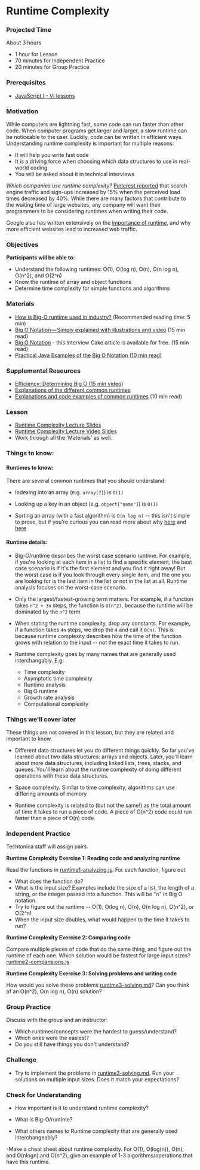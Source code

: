 # Runtime Complexity

### Projected Time

About 3 hours

* 1 hour for Lesson
* 70 minutes for Independent Practice
* 20 minutes for Group Practice

### Prerequisites

* [JavaScript I - VI lessons](/javascript)

### Motivation

While computers are lightning fast, some code can run faster than other code. When computer programs get larger and larger, a slow runtime can be noticeable to the user. Luckily, code can be written in efficient ways.
Understanding runtime complexity is important for multiple reasons:

* It will help you write fast code
* It is a driving force when choosing which data structures to use in real-world coding
* You will be asked about it in technical interviews

_Which companies use runtime complexity?_ [Pinterest reported](https://medium.com/pinterest-engineering/driving-user-growth-with-performance-improvements-cfc50dafadd7) that search engine traffic and sign-ups increased by 15% when the perceived load times decreased by 40%. While there are many factors that contribute to the waiting time of large websites, any company will want their programmers to be considering runtimes when writing their code.

Google also has written extensively on the [importance of runtime](https://developers.google.com/web/fundamentals/performance/why-performance-matters), and why more efficient websites lead to increased web traffic.

### Objectives

**Participants will be able to:**

* Understand the following runtimes: O(1), O(log n), O(n), O(n log n), O(n^2), and O(2^n)
* Know the runtime of array and object functions
* Determine time complexity for simple functions and algorithms

### Materials

* [How is Big-O runtime used in industry?](https://softwareengineering.stackexchange.com/questions/20832/is-big-o-really-that-relevant-when-working-in-industry/20834) (Recommended reading time: 5 min)
* [Big O Notation — Simply explained with illustrations and video](https://medium.freecodecamp.org/big-o-notation-simply-explained-with-illustrations-and-video-87d5a71c0174) (15 min read)
* [Big O Notation](https://www.interviewcake.com/article/python/big-o-notation-time-and-space-complexity?) - this Interview Cake article is available for free. (15 min read)
* [Practical Java Examples of the Big O Notation (10 min read)](https://www.baeldung.com/java-algorithm-complexity)

### Supplemental Resources

* [Efficiency: Determining Big O (15 min video)](https://www.youtube.com/watch?v=3GKpkJ2pr-0&amp=&t=454s)
* [Explanations of the different common runtimes](https://www.cpp.edu/~ftang/courses/CS240/lectures/analysis.htm)
* [Explanations and code examples of common runtimes](https://rob-bell.net/2009/06/a-beginners-guide-to-big-o-notation/) (10 min read)

### Lesson

* [Runtime Complexity Lecture Slides](https://docs.google.com/presentation/d/1ZcOdekB_aP59huZdp4X0u6EfUJKgxzK7y8LqCmzSLC8)
* [Runtime Complexity Lecture Video Slides](https://drive.google.com/file/d/1ZoHxJMUiKOKPqu69vX3b_aeYGlDlRL6n/view)
* Work through all the 'Materials' as well.

### Things to know:

#### Runtimes to know:

There are several common runtimes that you should understand:

* Indexing into an array (e.g. `array[7]`) is `O(1)`

* Looking up a key in an object (e.g. `object["name"]`) is `O(1)`

* Sorting an array (with a fast algorithm) is `O(n log n)` -- this isn't simple to prove, but if you're curious you can read more about why [here](https://www.cs.cmu.edu/~15110-f12/Unit05PtC-handout.pdf) and [here](https://en.wikipedia.org/wiki/Comparison_sort)

#### Runtime details:

* Big-O/runtime describes the worst case scenario runtime. For example, if you're looking at each item in a list to find a specific element, the best case scenario is if it's the first element and you find it right away! But the worst case is if you look through every single item, and the one you are looking for is the last item in the list or not in the list at all. Runtime analysis focuses on the worst-case scenario.

* Only the largest/fastest-growing term matters. For example, if a function takes `n^2 + 3n` steps, the function is `O(n^2)`, because the runtime will be dominated by the `n^2` term

* When stating the runtime complexity, drop any constants. For example, if a function takes `4n` steps, we drop the `4` and call it `O(n)`. This is because runtime complexity describes how the time of the function grows with relation to the input -- not the exact time it takes to run.

* Runtime complexity goes by many names that are generally used interchangably. E.g:
  + Time complexity
  + Asymptotic time complexity
  + Runtime analysis
  + Big O runtime
  + Growth rate analysis
  + Computational complexity

### Things we'll cover later

These things are not covered in this lesson, but they are related and important to know.

* Different data structures let you do different things quickly. So far you've learned about two data structures: arrays and objects. Later, you'll learn about more data structures, including linked lists, trees, stacks, and queues. You'll learn about the runtime complexity of doing different operations with these data structures.

* Space complexity. Similar to time complexity, algorithms can use differing amounts of memory

* Runtime complexity is related to (but not the same!) as the total amount of time it takes to run a piece of code. A piece of O(n^2) code could run faster than a piece of O(n) code.

### Independent Practice

Techtonica staff will assign pairs.

**Runtime Complexity Exercise 1: Reading code and analyzing runtime**

Read the functions in [runtime1-analyzing.js](runtime1-analyzing.js). For each function, figure out:

* What does the function do?
* What is the input size? Examples include the size of a list, the length of a string, or the integer passed into a function. This will be "n" in Big O notation.
* Try to figure out the runtime -- O(1), O(log n), O(n), O(n log n), O(n^2), or O(2^n)
* When the input size doubles, what would happen to the time it takes to run?

**Runtime Complexity Exercise 2: Comparing code**

Compare multiple pieces of code that do the same thing, and figure out the runtime of each one. Which solution would be fastest for large input sizes?
[runtime2-comparisions.js](runtime2-comparisions.js)

**Runtime Complexity Exercise 3: Solving problems and writing code**

How would you solve these problems [runtime3-solving.md](runtime3-solving.md)? Can you think of an O(n^2), O(n log n), O(n) solution?

### Group Practice

Discuss with the group and an instructor:

* Which runtimes/concepts were the hardest to guess/understand?
* Which ones were the easiest?
* Do you still have things you don't understand?

### Challenge

* Try to implement the problems in [runtime3-solving.md](runtime3-solving.md). Run your solutions on multiple input sizes. Does it match your expectations?

### Check for Understanding

* How important is it to understand runtime complexity?

* What is Big-O/runtime?

* What others names to Runtime complexity that are generally used interchangeably?

-Make a cheat sheet about runtime complexity. For O(1), O(log(n)), O(n), and O(nlogn) and O(n^2), give an example of 1-3 algorithms/operations that have this runtime.
